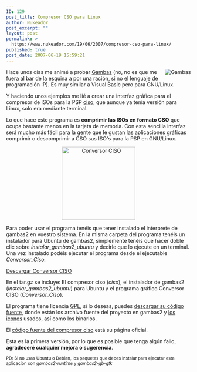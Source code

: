 ```yaml
---
ID: 129
post_title: Compresor CSO para Linux
author: Nukeador
post_excerpt: ""
layout: post
permalink: >
  https://www.nukeador.com/19/06/2007/compresor-cso-para-linux/
published: true
post_date: 2007-06-19 15:59:21
---
```

<img src="/images/gambas.png" style="float: right" alt="Gambas" />

Hace unos días me animé a probar <a href="http://es.wikipedia.org/wiki/Gambas">Gambas</a> (no, no es que me fuera al bar de la esquina a por una ración, si no el lenguaje de programación :P). Es muy similar a Visual Basic pero para GNU/Linux.

Y haciendo unos ejemplos me lié a crear una interfaz gráfica para el compresor de ISOs para la PSP <a href="http://psp.ducseb.info/4.html">ciso</a>, que aunque ya tenía versión para Linux, solo era mediante terminal.

Lo que hace este programa es <strong>comprimir las ISOs en formato CSO</strong> que ocupa bastante menos en la tarjeta de memoria. Con esta sencilla interfaz será mucho más fácil para la gente que le gustan las aplicaciones gráficas comprimir o descomprimir a CSO sus ISO's para la PSP en GNU/Linux.
<p style="text-align: center"><a href="/images/conv_ciso.jpg" rel="lightbox"><img src="/images/conv_ciso_small.jpg" title="Conversor CISO" alt="Conversor CISO" border="0" height="199" width="200" /></a></p>
Para poder usar el programa tenéis que tener instalado el interprete de gambas2 en vuestro sistema. En la misma carpeta del programa tenéis un instalador para Ubuntu de gambas2, simplemente tenéis que hacer doble clic sobre <em>instalar_gambas2_ubuntu </em>y decirle que lo ejecute en un terminal. Una vez instalado podéis ejecutar el programa desde el ejecutable <em>Conversor_Ciso.</em>
<p class="download"><a href="/archivos/conv_ciso/Conversor_CISO-0.0.1.tar.gz">Descargar Conversor CISO</a></p>
En el tar.gz se incluye: El compresor ciso (<em>ciso</em>), el instalador de gambas2 (<em>instalar_gambas2_ubuntu</em>) para Ubuntu y el programa gráfico Conversor CISO (<em>Conversor_Ciso</em>).

El programa tiene licencia <a href="http://www.es.gnu.org/modules/content/index.php?id=8">GPL</a>, si lo deseas, puedes <a href="/archivos/conv_ciso/Conversor_CISO-src-0.0.1.tar.gz" title="Código fuente - Conversor CISO">descargar su código fuente</a>, donde están los archivo fuente del proyecto en gambas2 y <a href="http://nuovext.pwsp.net/" title="Iconos Nouvext">los iconos</a> usados, así como los binarios.

El <a href="http://ducseb.power-heberg.com/ducsebsoft/telechargement/cso-dax/linux/cso-dax_compressor_0.34_linux.zip">código fuente del compresor ciso</a> está su página oficial.

Esta es la primera versión, por lo que es posible que tenga algún fallo, <strong>agradeceré cualquier mejora o sugerencia</strong>.

<small>PD: Si no usas Ubuntu o Debian, los paquetes que debes instalar para ejecutar esta aplicación son <em>gambas2-runtime</em> y <em>gambas2-gb-gtk</em></small>